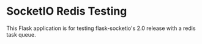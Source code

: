 # SocketIO Redis Testing

This Flask application is for testing flask-socketio's 2.0 release with a redis task queue.
